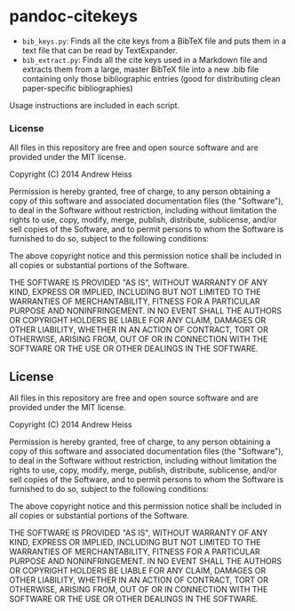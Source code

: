 # pandoc-citekeys

* `bib_keys.py`: Finds all the cite keys from a BibTeX file and puts them in a text file that can be read by TextExpander.
* `bib_extract.py`: Finds all the cite keys used in a Markdown file and extracts them from a large, master BibTeX file into a new .bib file containing only those bibliographic entries (good for distributing clean paper-specific bibliographies)

Usage instructions are included in each script.


### License

All files in this repository are free and open source software and are provided under the MIT license.

Copyright (C) 2014 Andrew Heiss

Permission is hereby granted, free of charge, to any person obtaining a copy of this software and associated documentation files (the "Software"), to deal in the Software without restriction, including without limitation the rights to use, copy, modify, merge, publish, distribute, sublicense, and/or sell copies of the Software, and to permit persons to whom the Software is furnished to do so, subject to the following conditions:

The above copyright notice and this permission notice shall be included in all copies or substantial portions of the Software.

THE SOFTWARE IS PROVIDED "AS IS", WITHOUT WARRANTY OF ANY KIND, EXPRESS OR IMPLIED, INCLUDING BUT NOT LIMITED TO THE WARRANTIES OF MERCHANTABILITY, FITNESS FOR A PARTICULAR PURPOSE AND NONINFRINGEMENT. IN NO EVENT SHALL THE AUTHORS OR COPYRIGHT HOLDERS BE LIABLE FOR ANY CLAIM, DAMAGES OR OTHER LIABILITY, WHETHER IN AN ACTION OF CONTRACT, TORT OR OTHERWISE, ARISING FROM, OUT OF OR IN CONNECTION WITH THE SOFTWARE OR THE USE OR OTHER DEALINGS IN THE SOFTWARE.


## License

All files in this repository are free and open source software and are provided under the MIT license.

Copyright (C) 2014 Andrew Heiss

Permission is hereby granted, free of charge, to any person obtaining a copy of this software and associated documentation files (the "Software"), to deal in the Software without restriction, including without limitation the rights to use, copy, modify, merge, publish, distribute, sublicense, and/or sell copies of the Software, and to permit persons to whom the Software is furnished to do so, subject to the following conditions:

The above copyright notice and this permission notice shall be included in all copies or substantial portions of the Software.

THE SOFTWARE IS PROVIDED "AS IS", WITHOUT WARRANTY OF ANY KIND, EXPRESS OR IMPLIED, INCLUDING BUT NOT LIMITED TO THE WARRANTIES OF MERCHANTABILITY, FITNESS FOR A PARTICULAR PURPOSE AND NONINFRINGEMENT. IN NO EVENT SHALL THE AUTHORS OR COPYRIGHT HOLDERS BE LIABLE FOR ANY CLAIM, DAMAGES OR OTHER LIABILITY, WHETHER IN AN ACTION OF CONTRACT, TORT OR OTHERWISE, ARISING FROM, OUT OF OR IN CONNECTION WITH THE SOFTWARE OR THE USE OR OTHER DEALINGS IN THE SOFTWARE.
